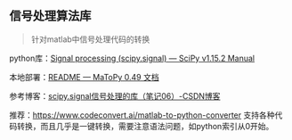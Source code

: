 ## 信号处理算法库

> 针对matlab中信号处理代码的转换

python库：[Signal processing (scipy.signal) — SciPy v1.15.2 Manual](https://docs.scipy.org/doc/scipy/reference/signal.html#scipy.signal)



本地部署：[README — MaToPy 0.49 文档](https://www.telecwin.com/home-v2/matopy/docs/README.html#id5)

参考博客：[scipy.signal信号处理的库（笔记06）-CSDN博客](https://blog.csdn.net/chehec2010/article/details/117109246)



推荐：https://www.codeconvert.ai/matlab-to-python-converter   支持各种代码转换，而且几乎是一键转换，需要注意语法问题，如python索引从0开始。


